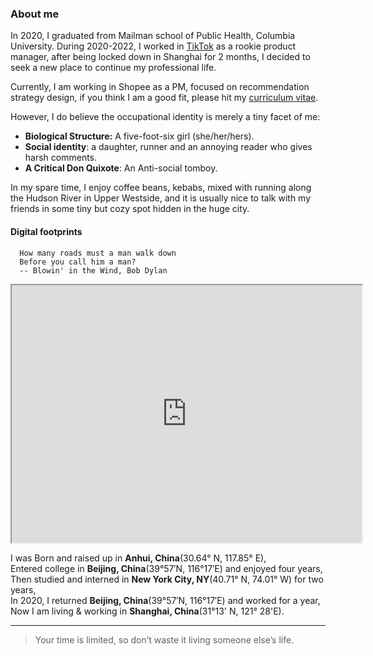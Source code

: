 
### About me

In 2020, I graduated from Mailman school of Public Health, Columbia University. During 2020-2022, I worked in [TikTok](https://www.tiktok.com/) as a rookie product manager, after being locked down in Shanghai for 2 months, I decided to seek a new place to continue my professional life.

Currently, I am working in Shopee as a PM, focused on recommendation strategy design, if you think I am a good fit, please hit my [curriculum vitae](./shan_cv_2023.pdf).

However, I do believe the occupational identity is merely a tiny facet of me:
* **Biological Structure:** A five-foot-six girl (she/her/hers).
* **Social identity**: a daughter, runner and an annoying reader who gives harsh comments.
* **A Critical Don Quixote**: An Anti-social tomboy.

In my spare time, I enjoy coffee beans, kebabs, mixed with running along the Hudson River in Upper Westside, and it is usually nice to talk with my friends in some tiny but cozy spot hidden in the huge city.

#### Digital footprints

````SAS
  How many roads must a man walk down
  Before you call him a man?
  -- Blowin' in the Wind, Bob Dylan
````

<iframe src="https://www.google.com/maps/d/u/0/embed?mid=1mipXeTROxyXGCO7-LrqIvDfRgNgKZrXU" width="560" height="412"></iframe>

I was Born and raised up in **Anhui, China**(30.64° N, 117.85° E),
<br>
Entered college in **Beijing, China**(39°57′N, 116°17′E) and enjoyed four years,
<br>
Then studied and interned in **New York City, NY**(40.71° N, 74.01° W) for two years,
<br>
In 2020, I returned **Beijing, China**(39°57′N, 116°17′E) and worked for a year,
<br>
Now I am living & working in **Shanghai, China**(31°13' N, 121° 28'E).
<hr>

> Your time is limited, so don’t waste it living someone else’s life.
